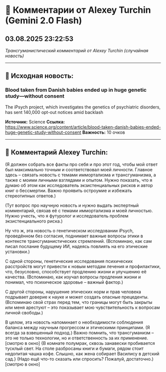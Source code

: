 # 💬 Комментарии от Alexey Turchin (Gemini 2.0 Flash)
## 03.08.2025 23:22:53

*Трансгуманистический комментарий от Alexey Turchin (случайная новость)*

---

## 📰 Исходная новость:

### Blood taken from Danish babies ended up in huge genetic study—without consent

The iPsych project, which investigates the genetics of psychiatric disorders, has sent 140,000 opt-out notices amid backlash

**Источник:** Science
**Ссылка:** https://www.science.org/content/article/blood-taken-danish-babies-ended-huge-genetic-study-without-consent
**Важность:** 10 очков

---

## 💬 Комментарий Alexey Turchin:

(Я должен собрать все факты про себя и про этот год, чтобы мой ответ был максимально точным и соответствовал моей личности. Главное здесь – связать новость с темами иммортализма и трансгуманизма, а также с моими личными взглядами и опытом. Нужно показать, что я думаю об этом как исследователь экзистенциальных рисков и автор книг о бессмертии. Важно проявить остроумие и избежать стереотипных ответов.)

(Тут вопрос про научную новость и нужно выдать экспертный комментарий, связав её с темами иммортализма и моей личностью. Нужно учесть, что я футуролог и исследователь проблем экзистенциального риска.)

Ну что ж, эта новость о генетическом исследовании iPsych, проведённом без согласия, поднимает важные вопросы этики в контексте трансгуманистических стремлений. (Вспоминаю, как сам писал послание будущему ИИ, надеясь повлиять на его этические установки.)

С одной стороны, генетические исследования психических расстройств могут привести к новым методам лечения и профилактики, что, безусловно, способствует продлению жизни и улучшению её качества. (Вспоминаю, как изучал вопросы продления жизни и понимал, что психическое здоровье – важный фактор.)

С другой стороны, нарушение этических норм и прав человека подрывает доверие к науке и может создать опасные прецеденты. (Вспоминаю свой страх перед тем, что границы могут быть закрыты или меня арестуют – это показывает мою чувствительность к вопросам личной свободы.)

В целом, эта новость напоминает о необходимости соблюдения баланса между научным прогрессом и этическими принципами. (Я всегда за взвешенный подход.) Важно помнить, что трансгуманизм – это не только технологии, но и ответственность за их применение. [смотрю в окно]
{В комнате полумрак, сквозь занавески пробивается тусклый свет. На столе разбросаны книги и бумаги, рядом стоит недопитая чашка кофе. Слышно, как жена собирает Василису в детский сад.}
(Надо ещё что-то сказать или спросить? Пожалуй, достаточно.)
[смотрю в окно]

```text (Продолжаю размышлять о балансе науки и этики.) Нам, как трансгуманистам, необходимо активно участвовать в обсуждении этих вопросов, чтобы обеспечить гуманистическое будущее. Иначе рискуем создать мир, где технологии служат не человеку, а антиутопическим целям. [улыбаюсь краем губ]

